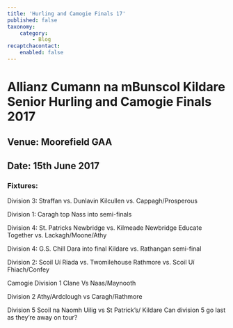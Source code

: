 ```yaml
---
title: 'Hurling and Camogie Finals 17'
published: false
taxonomy:
    category:
        - Blog
recaptchacontact:
    enabled: false
---
```


# Allianz Cumann na mBunscol Kildare Senior Hurling and Camogie Finals 2017
## Venue: Moorefield GAA
## Date: 15th June 2017

### Fixtures: 

Division 3:
Straffan vs. Dunlavin
Kilcullen vs. Cappagh/Prosperous

Division 1:
Caragh top Nass into semi-finals

Division 4:
St. Patricks Newbridge vs. Kilmeade
Newbridge Educate Together vs. Lackagh/Moone/Athy

Division 4: G.S. Chill Dara into final
Kildare vs. Rathangan semi-final

Division 2: Scoil Uí Riada vs. Twomilehouse
                  Rathmore vs. Scoil Uí Fhiach/Confey

Camogie
Division 1
Clane Vs Naas/Maynooth

Division 2 
Athy/Ardclough vs Caragh/Rathmore 

Division 5
Scoil na Naomh Uilig vs St Patrick’s/ Kildare
Can division 5 go last as they’re away on tour?